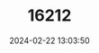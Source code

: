 ---
title: "16212"
category: "Paraxerus vincenti"
draft: false
date: 2024-02-22 13:03:50
languages:
  English: ["Vincent's Bush Squirrel"]
---